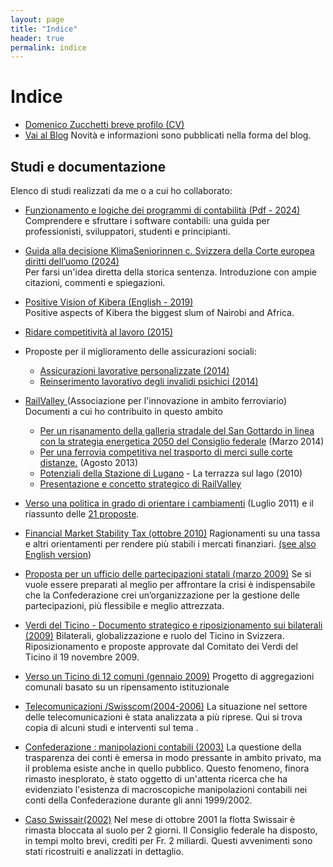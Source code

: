 ```yaml
---
layout: page
title: "Indice"
header: true
permalink: indice
---
```


# Indice

- [Domenico Zucchetti breve profilo (CV)](/about)
- [Vai al Blog](/) Novità e informazioni sono pubblicati nella forma del blog.

## Studi e documentazione

Elenco di studi realizzati da me o a cui ho collaborato:

- [Funzionamento e logiche dei programmi di contabilità (Pdf - 2024)](https://raw.githubusercontent.com/BananaAccounting/Universal/master/education/it/Funzionamento-e-logiche-dei-programmi-di-contabilit%C3%A0.pdf)  
  Comprendere e sfruttare i software contabili: una guida per professionisti, sviluppatori, studenti e principianti.

- [Guida alla decisione KlimaSeniorinnen c. Svizzera della Corte europea diritti dell’uomo (2024)](/blog/2024/06/07cedu-klimaseniorinnen)  
  Per farsi un'idea diretta della storica sentenza. Introduzione con ampie citazioni, commenti e spiegazioni.

- [Positive Vision of Kibera (English - 2019)](/blog/2019/04/11/positive-vision-kibera)  
  Positive aspects of Kibera the biggest slum of Nairobi and Africa.

- [Ridare competitività al lavoro (2015)](/blog/2015/05/20/179)

- Proposte per il miglioramento delle assicurazioni sociali:
  - [Assicurazioni lavorative personalizzate (2014)](/blog/2014/07/19/169)
  - [Reinserimento lavorativo degli invalidi psichici (2014)](/blog/2014/07/19/168)  

- [RailValley ](http://www.railvalley.org/)(Associazione per l'innovazione in
  ambito ferroviario) Documenti a cui ho contribuito in questo ambito
  
  - [Per un risanamento della galleria stradale del San Gottardo in linea con la strategia energetica 2050 del Consiglio federale](http://railvalley.org/sites/railvalley.org/files/RailValley-risanamento-gottardo-2050%5F06-03-2014.pdf)
    (Marzo 2014)
  - [Per una ferrovia competitiva nel trasporto di merci sulle corte distanze.](http://railvalley.org/sites/railvalley.org/files/strategia%5Fcorte%5Fdistanze-13-08-2013.pdf)
    (Agosto 2013)
  - [Potenziali della Stazione di Lugano](http://www.railvalley.org/sites/railvalley.org/files/La%20terrazza%20sul%20lago.pdf)
    \- La terrazza sul lago (2010)
  - [Presentazione e concetto strategico di RailValley](http://railvalley.org/sites/railvalley.org/files/RailValley%20presentazione%20I%20v%5F27gen11.pdf)

- [Verso una politica in grado di orientare i cambiamenti](/files/politica%5Forientare%5Fcambiamenti.pdf)
  (Luglio 2011) e il riassunto delle [21 proposte](/blog/2011/08/16/94.html).

- [Financial Market Stability Tax (ottobre 2010)](/blog/2010/10/22/financial-market-stability-tax)
  Ragionamenti su una tassa e altri orientamenti per rendere più stabili i
  mercati finanziari. [(see also English version](/blog/2010/10/22/financial-market-stability-tax-english))

- [Proposta per un ufficio delle partecipazioni statali (marzo 2009)](/blog/2009/03/02/partecipazioni-statali)
  Se si vuole essere preparati al meglio per affrontare la crisi è
  indispensabile che la Confederazione crei un’organizzazione per la gestione
  delle partecipazioni, più flessibile e meglio attrezzata.

- [Verdi del Ticino - Documento strategico e riposizionamento sui bilaterali (2009)](/files/Bilaterali%20Documento%20strat%20e%20proposte%5F2.4.pdf)
  Bilaterali, globalizzazione e ruolo del Ticino in Svizzera. Riposizionamento e
  proposte approvate dal Comitato dei Verdi del Ticino il 19 novembre 2009.

- [Verso un Ticino di 12 comuni (gennaio 2009)](/blog/2009/01/13/ticino-12comuni) Progetto
  di aggregazioni comunali basato su un ripensamento istituzionale

- [Telecomunicazioni /Swisscom(2004-2006)](/blog/2004/04/28/swisscom) La situazione
  nel settore delle telecomunicazioni è stata analizzata a più riprese. Qui si
  trova copia di alcuni studi e interventi sul tema .

- [Confederazione : manipolazioni contabili (2003)](/blog/2003/02/10/confederazione-manipolazioni) La questione della trasparenza dei conti è emersa in modo pressante in ambito
  privato, ma il problema esiste anche in quello pubblico. Questo fenomeno,
  finora rimasto inesplorato, è stato oggetto di un'attenta ricerca che ha
  evidenziato l'esistenza di macroscopiche manipolazioni contabili nei conti
  della Confederazione durante gli anni 1999/2002.

- [Caso Swissair(2002)](/blog/2002/03/02/swissair) Nel mese di ottobre 2001 la flotta
  Swissair è rimasta bloccata al suolo per 2 giorni. Il Consiglio federale ha
  disposto, in tempi molto brevi, crediti per Fr. 2 miliardi. Questi avvenimenti
  sono stati ricostruiti e analizzati in dettaglio.

